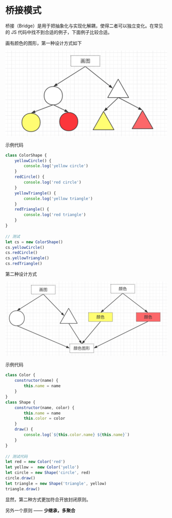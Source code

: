 # 桥接模式

桥接（Bridge）是用于把抽象化与实现化解耦，使得二者可以独立变化。在常见的 JS 代码中找不到合适的例子，下面例子比较合适。

画有颜色的图形，第一种设计方式如下

![](./img/1.png)

示例代码

```js
class ColorShape {
    yellowCircle() {
        console.log('yellow circle')
    }
    redCircle() {
        console.log('red circle')
    }
    yellowTriangle() {
        console.log('yellow triangle')
    }
    redTriangle() {
        console.log('red triangle')
    }
}

// 测试
let cs = new ColorShape()
cs.yellowCircle()
cs.redCircle()
cs.yellowTriangle()
cs.redTriangle()
```

第二种设计方式

![](./img/2.png)

示例代码

```js
class Color {
    constructor(name) {
        this.name = name
    }
}
class Shape {
    constructor(name, color) {
        this.name = name
        this.color = color
    }
    draw() {
        console.log(`${this.color.name} ${this.name}`)
    }
}

// 测试代码
let red = new Color('red')
let yellow =  new Color('yello')
let circle = new Shape('circle', red)
circle.draw()
let triangle = new Shape('triangle', yellow)
triangle.draw()
```

显然，第二种方式更加符合开放封闭原则。

另外一个原则 —— **少继承，多聚合**
